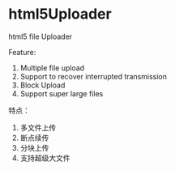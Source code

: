 # html5Uploader
html5 file Uploader

Feature:
1. Multiple file upload
2. Support to recover interrupted transmission
3. Block Upload
4. Support super large files


特点：
1. 多文件上传
2. 断点续传
3. 分块上传
4. 支持超级大文件
